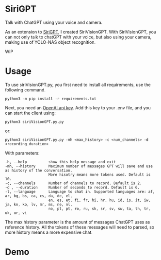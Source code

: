 # SiriGPT
Talk with ChatGPT using your voice and camera. 

As an extension to [SiriGPT](https://github.com/deboradum/SiriGPT), I created SiriVisionGPT. With SiriVisionGPT, you can not only talk to chatGPT with your voice, but also using your camera, making use of YOLO-NAS object recognition.

WIP

# Usage
To use siriVisionGPT.py, you first need to install all requirements, use the following command.
```
python3 -m pip install -r requirements.txt
```
Next, you need an [OpenAI api key](https://platform.openai.com/overview). Add this key to your .env file, and you can start the client using:
```
python3 siriVisionGPT.py.py
```
or:
```
python3 siriVisionGPT.py.py -mh <max_history> -c <num_channels> -d <recording_duration>
```
With parameters:
```
-h, --help          show this help message and exit
-mh, --history      Maximum number of messages GPT will save and use as history of the conversation. 
                    More hisotry means more tokens used. Default is 10.
-c, --channels      Number of channels to record. Default is 2.
-d , --duration     Number of seconds to record. Default is 6.
-l, --language      Language to chat in. Supported languages are: af, ar, bg, bs, ca, cs, da, de, el,
                    en, es, et, fi, fr, hi, hr, hu, id, is, it, iw, ja, kn, ko, lv, mr, ms, ne, nl, 
                    no, pl, pt, ro, ru, sk, sr, sv, sw, ta, th, tr, uk, ur, vi
```

The max history parameter is the amount of messages ChatGPT uses as reference history. All the tokens of these messages will need to parsed, so more history means a more expensive chat.

# Demo
